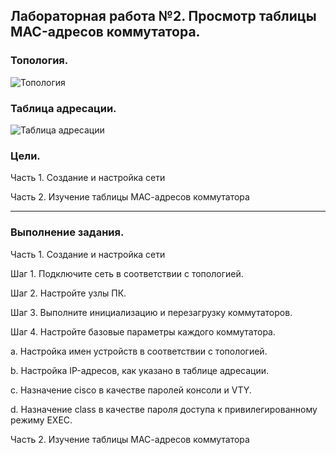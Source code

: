 ## Лабораторная работа №2. Просмотр таблицы MAC-адресов коммутатора.

### Топология.

![Топология](https://github.com/Shure0407/Network_engineer/assets/162669909/a3655b8f-1111-46e0-afde-a4f452b15ce8)

### Таблица адресации.

![Таблица адресации](https://github.com/Shure0407/Network_engineer/assets/162669909/6e538bbb-79ac-49c1-aa91-7e402308064e)

### Цели.

Часть 1. Создание и настройка сети

Часть 2. Изучение таблицы МАС-адресов коммутатора
__________________________________________________________________________________________________________________

### Выполнение задания.

Часть 1. Создание и настройка сети

Шаг 1. Подключите сеть в соответствии с топологией.

Шаг 2. Настройте узлы ПК.

Шаг 3. Выполните инициализацию и перезагрузку коммутаторов.

Шаг 4. Настройте базовые параметры каждого коммутатора.

a. Настройка имен устройств в соответствии с топологией.

b. Настройка IP-адресов, как указано в таблице адресации.

c. Назначение cisco в качестве паролей консоли и VTY.

d. Назначение class в качестве пароля доступа к привилегированному режиму EXEC.

Часть 2. Изучение таблицы МАС-адресов коммутатора





